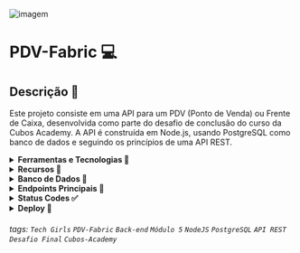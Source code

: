 ![imagem](https://i.imgur.com/i4tDWiG.png)

# PDV-Fabric 💻

## Descrição 🌸

Este projeto consiste em uma API para um PDV (Ponto de Venda) ou Frente de Caixa, desenvolvida como parte do desafio de conclusão do curso da Cubos Academy. A API é construída em Node.js, usando PostgreSQL como banco de dados e seguindo os princípios de uma API REST.

<details>
<summary><b>Ferramentas e Tecnologias 🔧</b></summary>

- JavaScript
- Nodejs
- ElephantSQL e PostrgeSQL para criação banco de dados
- npm para instalação de dependências
- express para conexão com o servidor
- json web token (JWT) para gerar token de autenticação
- nodemailer para disparo de e-mails
- knex para conexão com o banco de dados
- aws-sdk para salvar imagem em banco de dados
- joi para validações
</details>

<details>
<summary><b>Recursos 💫</b></summary> 

- Cadastro de Usuários
- Login de Usuários
- Detalhamento de Perfil de Usuário Logado
- Edição de Perfil de Usuário Logado
- Listagem de Categorias
- Cadastro de Produtos
- Edição de Produtos
- Listagem de Produtos
- Detalhamento de Produto
- Exclusão de Produto por ID
- Cadastro de Clientes
- Edição de Clientes
- Listagem de Clientes
- Detalhamento de Cliente
- Cadastro de Pedidos
- Listagem de Pedidos
- Exclusão de Produto com validação
- Aprimoramento de cadastro/atualização de produto com imagens
- Aprimoramento de exclusão de produto com exclusão de imagem

</details>

<details>
<summary><b>Banco de Dados 📁</b></summary>

A API utiliza um banco de dados `PostgresSQL` hospedado no serviço `Elephantsql`. O script de criação das tabelas e inserção das categorias está disponível no projeto. Certifique-se de executar o script no banco de dados PostgreSQL fornecido pelo serviço Elephantsql para configurar as tabelas necessárias.

</details>

<details>
<summary><b>Endpoints Principais 📌</b></summary>

- Cadastro de Usuário: `POST /usuario`
- Login de Usuário: `POST /login`
- Listagem de Categorias: `GET /categoria`
- Cadastro de Produtos: `POST /produto`
- Edição de Produtos: `PUT /produto/:id`
- Listagem de Produtos: `GET /produto`
- Detalhamento de Produto: `GET /produto/:id`
- Exclusão de Produto por ID: `DELETE /produto/:id`
- Cadastro de Clientes: `POST /cliente`
- Edição de Clientes: `PUT /cliente/:id`
- Listagem de Clientes: `GET /cliente`
- Detalhamento de Cliente: `GET /cliente/:id`
- Cadastro de Pedidos: `POST /pedido`
- Listagem de Pedidos: `GET /pedido`

</details>

<details>
<summary><b>Status Codes ✅</b></summary>

A API retorna os seguintes códigos de status:

- 200 (OK)
- 201 (Created)
- 204 (No Content)
- 400 (Bad Request)
- 401 (Unauthorized)
- 403 (Forbidden)
- 404 (Not Found)
- 500 (Internal Server Error)

</details>

<details>
<summary><b>Deploy 🚀</b></summary>

O projeto foi implantado e está acessível em [https://nice-pink-cougar-suit.cyclic.app/](https://nice-pink-cougar-suit.cyclic.app/).

</details>







</details>

###### tags:  `Tech Girls` `PDV-Fabric` `Back-end` `Módulo 5` `NodeJS` `PostgreSQL` `API REST` `Desafio Final` `Cubos-Academy`
